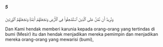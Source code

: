 ##### 5

<span class="ayah">وَنُرِيدُ أَن نَّمُنَّ عَلَى ٱلَّذِينَ ٱسْتُضْعِفُوا۟ فِى ٱلْأَرْضِ وَنَجْعَلَهُمْ أَئِمَّةًۭ وَنَجْعَلَهُمُ ٱلْوَٰرِثِينَ</span>

<span class="ayah_translation">Dan Kami hendak memberi karunia kepada orang-orang yang tertindas di bumi (Mesir) itu dan hendak menjadikan mereka pemimpin dan menjadikan mereka orang-orang yang mewarisi (bumi),</span>
